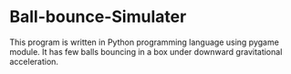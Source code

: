 # Ball-bounce-Simulater
This program is written in Python programming language using pygame module. It has few balls bouncing in a box under downward gravitational acceleration.
